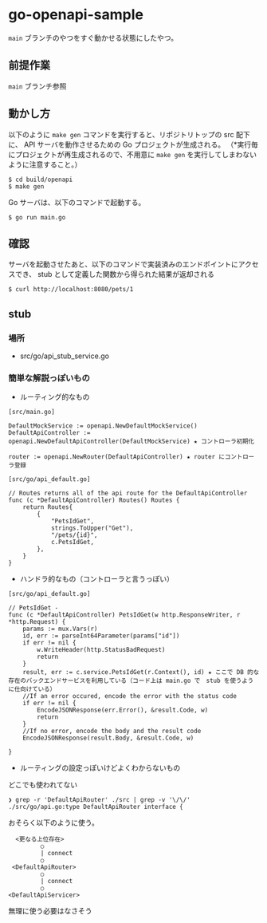 # go-openapi-sample
`main` ブランチのやつをすぐ動かせる状態にしたやつ。

## 前提作業
`main` ブランチ参照

## 動かし方
以下のように `make gen` コマンドを実行すると、リポジトリトップの src 配下に、 API サーバを動作させるための Go プロジェクトが生成される。
（*実行毎にプロジェクトが再生成されるので、不用意に `make gen` を実行してしまわないように注意すること。）

```
$ cd build/openapi
$ make gen
```

Go サーバは、以下のコマンドで起動する。

```
$ go run main.go
```

## 確認
サーバを起動させたあと、以下のコマンドで実装済みのエンドポイントにアクセスでき、 stub として定義した関数から得られた結果が返却される

```
$ curl http://localhost:8080/pets/1
```

## stub 
### 場所
- src/go/api_stub_service.go

### 簡単な解説っぽいもの
- ルーティング的なもの
```
[src/main.go]

DefaultMockService := openapi.NewDefaultMockService()
DefaultApiController := openapi.NewDefaultApiController(DefaultMockService) ★ コントローラ初期化

router := openapi.NewRouter(DefaultApiController) ★ router にコントローラ登録
```

```
[src/go/api_default.go]

// Routes returns all of the api route for the DefaultApiController
func (c *DefaultApiController) Routes() Routes {
	return Routes{ 
		{
			"PetsIdGet",
			strings.ToUpper("Get"),
			"/pets/{id}",
			c.PetsIdGet,
		},
	}
}
```

- ハンドラ的なもの（コントローラと言うっぽい）
```
[src/go/api_default.go]

// PetsIdGet - 
func (c *DefaultApiController) PetsIdGet(w http.ResponseWriter, r *http.Request) { 
	params := mux.Vars(r)
	id, err := parseInt64Parameter(params["id"])
	if err != nil {
		w.WriteHeader(http.StatusBadRequest)
		return
	}
	result, err := c.service.PetsIdGet(r.Context(), id) ★ ここで DB 的な存在のバックエンドサービスを利用している（コード上は main.go で　stub を使うように仕向けている）
	//If an error occured, encode the error with the status code
	if err != nil {
		EncodeJSONResponse(err.Error(), &result.Code, w)
		return
	}
	//If no error, encode the body and the result code
	EncodeJSONResponse(result.Body, &result.Code, w)
	
}
```

- ルーティングの設定っぽいけどよくわからないもの

どこでも使われてない
```
❯ grep -r 'DefaultApiRouter' ./src | grep -v '\/\/'
./src/go/api.go:type DefaultApiRouter interface {
```

おそらく以下のように使う。

```
  <更なる上位存在>
         ○
         | connect
         ○
 <DefaultApiRouter>
         ○
         | connect
         ○
<DefaultApiServicer>
```

無理に使う必要はなさそう

